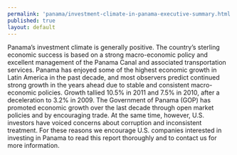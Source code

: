 ```yaml
---
permalink: 'panama/investment-climate-in-panama-executive-summary.html'
published: true
layout: default
---
```

Panama’s investment climate is generally positive. The country’s sterling economic success is based on a strong macro-economic policy and excellent management of the Panama Canal and associated transportation services. Panama has enjoyed some of the highest economic growth in Latin America in the past decade, and most observers predict continued strong growth in the years ahead due to stable and consistent macro-economic policies. Growth tallied 10.5% in 2011 and 7.5% in 2010, after a deceleration to 3.2% in 2009. The Government of Panama (GOP) has promoted economic growth over the last decade through open market policies and by encouraging trade. At the same time, however, U.S. investors have voiced concerns about corruption and inconsistent treatment. For these reasons we encourage U.S. companies interested in investing in Panama to read this report thoroughly and to contact us for more information.
